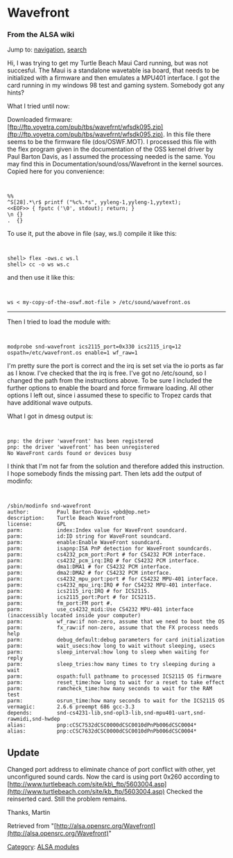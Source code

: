 Wavefront
=========

### From the ALSA wiki

Jump to: [navigation](#mw-head), [search](#p-search)

Hi, I was trying to get my Turtle Beach Maui Card running, but was not
succesful. The Maui is a standalone wavetable isa board, that needs to
be initialized with a firmware and then emulates a MPU401 interface. I
got the card running in my windows 98 test and gaming system. Somebody
got any hints?

What I tried until now:

Downloaded firmware:
[ftp://ftp.voyetra.com/pub/tbs/wavefrnt/wfsdk095.zip](ftp://ftp.voyetra.com/pub/tbs/wavefrnt/wfsdk095.zip).
In this file there seems to be the firmware file (dos/OSWF.MOT). I
processed this file with the flex program given in the documentation of
the OSS kernel driver by Paul Barton Davis, as I assumed the processing
needed is the same. You may find this in
Documentation/sound/oss/Wavefront in the kernel sources. Copied here for
you convenience:

` `

    %%
    ^S[28].*\r$ printf ("%c%.*s", yyleng-1,yyleng-1,yytext);
    <<EOF>> { fputc ('\0', stdout); return; }
    \n {} 
    .  {}

To use it, put the above in file (say, ws.l) compile it like this:

` `

    shell> flex -ows.c ws.l
    shell> cc -o ws ws.c

and then use it like this:

` `

    ws < my-copy-of-the-oswf.mot-file > /etc/sound/wavefront.os

* * * * *

Then I tried to load the module with:

` `

    modprobe snd-wavefront ics2115_port=0x330 ics2115_irq=12 ospath=/etc/wavefront.os enable=1 wf_raw=1

I'm pretty sure the port is correct and the irq is set set via the io
ports as far as I know. I've checked that the irq is free. I've got no
/etc/sound, so I changed the path from the instructions above. To be
sure I included the further options to enable the board and force
firmware loading. All other options I left out, since i assumed these to
specific to Tropez cards that have additional wave outputs.

What I got in dmesg output is:

` `

    pnp: the driver 'wavefront' has been registered
    pnp: the driver 'wavefront' has been unregistered
    No WaveFront cards found or devices busy

I think that I'm not far from the solution and therefore added this
instruction. I hope somebody finds the missing part. Then lets add the
output of modinfo:

` `

    /sbin/modinfo snd-wavefront
    author:         Paul Barton-Davis <pbd@op.net>
    description:    Turtle Beach Wavefront
    license:        GPL
    parm:           index:Index value for WaveFront soundcard.
    parm:           id:ID string for WaveFront soundcard.
    parm:           enable:Enable WaveFront soundcard.
    parm:           isapnp:ISA PnP detection for WaveFront soundcards.
    parm:           cs4232_pcm_port:Port # for CS4232 PCM interface.
    parm:           cs4232_pcm_irq:IRQ # for CS4232 PCM interface.
    parm:           dma1:DMA1 # for CS4232 PCM interface.
    parm:           dma2:DMA2 # for CS4232 PCM interface.
    parm:           cs4232_mpu_port:port # for CS4232 MPU-401 interface.
    parm:           cs4232_mpu_irq:IRQ # for CS4232 MPU-401 interface.
    parm:           ics2115_irq:IRQ # for ICS2115.
    parm:           ics2115_port:Port # for ICS2115.
    parm:           fm_port:FM port #.
    parm:           use_cs4232_midi:Use CS4232 MPU-401 interface (inaccessibly located inside your computer)
    parm:           wf_raw:if non-zero, assume that we need to boot the OS
    parm:           fx_raw:if non-zero, assume that the FX process needs help
    parm:           debug_default:debug parameters for card initialization
    parm:           wait_usecs:how long to wait without sleeping, usecs
    parm:           sleep_interval:how long to sleep when waiting for reply
    parm:           sleep_tries:how many times to try sleeping during a wait
    parm:           ospath:full pathname to processed ICS2115 OS firmware
    parm:           reset_time:how long to wait for a reset to take effect
    parm:           ramcheck_time:how many seconds to wait for the RAM test
    parm:           osrun_time:how many seconds to wait for the ICS2115 OS
    vermagic:       2.6.6 preempt 686 gcc-3.3
    depends:        snd-cs4231-lib,snd-opl3-lib,snd-mpu401-uart,snd-rawmidi,snd-hwdep
    alias:          pnp:cCSC7532dCSC0000dCSC0010dPnPb006dCSC0004*
    alias:          pnp:cCSC7632dCSC0000dCSC0010dPnPb006dCSC0004*

Update
------

Changed port address to eliminate chance of port conflict with other,
yet unconfigured sound cards. Now the card is using port 0x260 according
to
[http://www.turtlebeach.com/site/kb\_ftp/5603004.asp](http://www.turtlebeach.com/site/kb_ftp/5603004.asp)
Checked the reinserted card. Still the problem remains.

Thanks, Martin

Retrieved from
"[http://alsa.opensrc.org/Wavefront](http://alsa.opensrc.org/Wavefront)"

[Category](/Special:Categories "Special:Categories"): [ALSA
modules](/Category:ALSA_modules "Category:ALSA modules")

